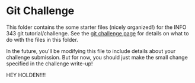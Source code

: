 # Git Challenge

This folder contains the some starter files (nicely organized!) for the INFO 343 git tutorial/challenge. See the [git challenge page](http://info343-joelross.rhcloud.com/challenges/git) for details on what to do with the files in this folder.

In the future, you'll be modifying this file to include details about your challenge submission. But for now, you should just make the small change specified in the challenge write-up!

HEY HOLDEN!!!!